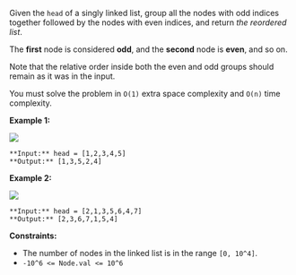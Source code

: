 Given the `head` of a singly linked list, group all the nodes with odd indices together followed by the nodes with even indices, and return *the reordered list*.

The **first** node is considered **odd**, and the **second** node is **even**, and so on.

Note that the relative order inside both the even and odd groups should remain as it was in the input.

You must solve the problem in `O(1)` extra space complexity and `O(n)` time complexity.

**Example 1:**

![](https://assets.leetcode.com/uploads/2021/03/10/oddeven-linked-list.jpg)

```
**Input:** head = [1,2,3,4,5]
**Output:** [1,3,5,2,4]

```

**Example 2:**

![](https://assets.leetcode.com/uploads/2021/03/10/oddeven2-linked-list.jpg)

```
**Input:** head = [2,1,3,5,6,4,7]
**Output:** [2,3,6,7,1,5,4]

```

**Constraints:**

* The number of nodes in the linked list is in the range `[0, 10^4]`.
* `-10^6 <= Node.val <= 10^6`
